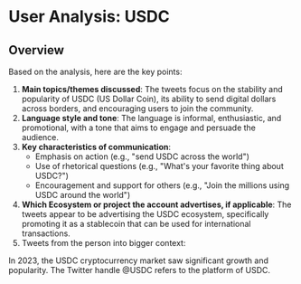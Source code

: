 # User Analysis: USDC

## Overview

Based on the analysis, here are the key points:

1. **Main topics/themes discussed**: The tweets focus on the stability and popularity of USDC (US Dollar Coin), its ability to send digital dollars across borders, and encouraging users to join the community.
2. **Language style and tone**: The language is informal, enthusiastic, and promotional, with a tone that aims to engage and persuade the audience.
3. **Key characteristics of communication**:
	* Emphasis on action (e.g., "send USDC across the world")
	* Use of rhetorical questions (e.g., "What's your favorite thing about USDC?")
	* Encouragement and support for others (e.g., "Join the millions using USDC around the world")
4. **Which Ecosystem or project the account advertises, if applicable**: The tweets appear to be advertising the USDC ecosystem, specifically promoting it as a stablecoin that can be used for international transactions.
5.  Tweets from the person into bigger context:
 
In 2023, the USDC cryptocurrency market saw significant growth and popularity. The Twitter handle @USDC refers to the platform of USDC.